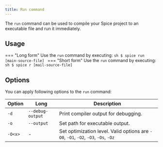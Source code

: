 ```yaml
---
title: Run command
---
```


The `run` command can be used to compile your Spice project to an executable file and run it immediately.

## Usage
=== "Long form"
    Use the `run` command by executing:
    ```sh
    $ spice run [main-source-file]
    ```
=== "Short form"
    Use the `run` command by executing:
    ```sh
    $ spice r [mail-source-file]
    ```

## Options
You can apply following options to the `run` command:

| Option  | Long             | Description                                                                        |
| ------- | ---------------- | ---------------------------------------------------------------------------------- |
| `-d`    | `--debug-output` | Print compiler output for debugging.                                               |
| `-o`    | `--output`       | Set path for executable output.                                                    |
| `-O<x>` | -                | Set optimization level. Valid options are `-O0`, `-O1`, `-O2`, `-O3`, `-Os`, `-Oz` |